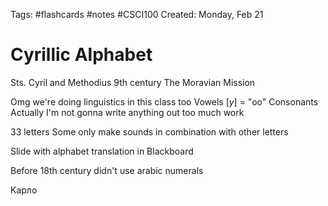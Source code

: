 Tags: #flashcards #notes #CSCI100
Created: Monday, Feb 21

# Cyrillic Alphabet

Sts. Cyril and Methodius
9th century
The Moravian Mission

Omg we're doing linguistics in this class too
Vowels
$[y]$ = "oo"
Consonants
Actually I'm not gonna write anything out too much work

33 letters
Some only make sounds in combination with other letters

Slide with alphabet translation in Blackboard

Before 18th century didn't use arabic numerals


Kapлo
